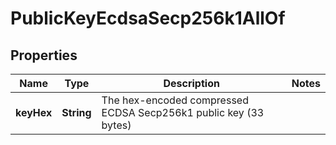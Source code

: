 

# PublicKeyEcdsaSecp256k1AllOf


## Properties

| Name | Type | Description | Notes |
|------------ | ------------- | ------------- | -------------|
|**keyHex** | **String** | The hex-encoded compressed ECDSA Secp256k1 public key (33 bytes) |  |



